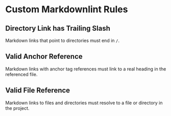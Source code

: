 # Custom Markdownlint Rules

## Directory Link has Trailing Slash

Markdown links that point to directories must end in `/`.

## Valid Anchor Reference

Markdown links with anchor tag references must link to a real heading in the referenced file.

## Valid File Reference

Markdown links to files and directories must resolve to a file or directory in the project.
